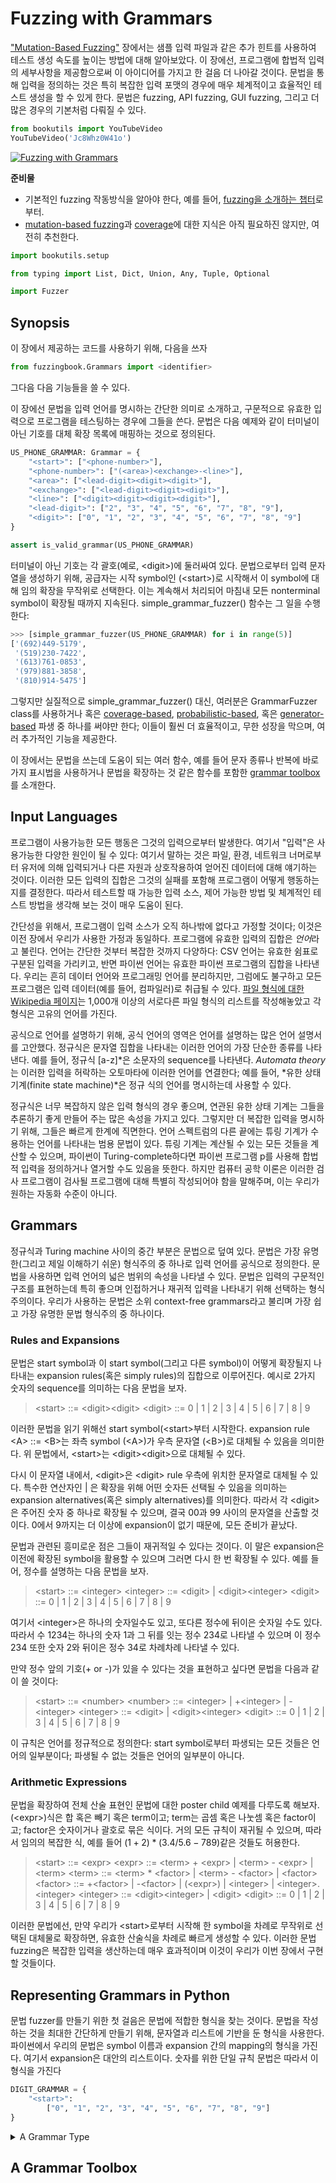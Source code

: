 # Fuzzing with Grammars

["Mutation-Based Fuzzing"](/Part2/Mutation-Based%20Fuzzing.md) 장에서는 샘플 입력 파일과 같은 추가 힌트를 사용하여 테스트 생성 속도를 높이는 방법에 대해 알아보았다. 이 장에선, 프로그램에 합법적 입력의 세부사항을 제공함으로써 이 아이디어를 가지고 한 걸음 더 나아갈 것이다. 문법을 통해 입력을 정의하는 것은 특히 복잡한 입력 포맷의 경우에 매우 체계적이고 효율적인 테스트 생성을 할 수 있게 한다. 문법은 fuzzing, API fuzzing, GUI fuzzing, 그리고 더 많은 경우의 기본처럼 다뤄질 수 있다.

```python
from bookutils import YouTubeVideo
YouTubeVideo('Jc8Whz0W41o')
```

[![Fuzzing with Grammars](https://img.youtube.com/vi/Jc8Whz0W41o/0.jpg)](https://www.youtube.com/watch?v=Jc8Whz0W41o)

**준비물**

- 기본적인 fuzzing 작동방식을 알아야 한다, 예를 들어, [fuzzing을 소개하는 챕터](/Part2/Fuzzing,%20Breaking%20Things%20with%20Random%20Inputs.md)로부터.
- [mutation-based fuzzing](/Part2/Mutation-Based%20Fuzzing.md)과 [coverage](/Part2/Code%20Coverage.md)에 대한 지식은 아직 필요하진 않지만, 여전히 추천한다.

```python
import bookutils.setup
```

```python
from typing import List, Dict, Union, Any, Tuple, Optional
```

```python
import Fuzzer
```

## Synopsis

이 장에서 제공하는 코드를 사용하기 위해, 다음을 쓰자

```python
from fuzzingbook.Grammars import <identifier>
```

그다음 다음 기능들을 쓸 수 있다.

이 장에선 문법을 입력 언어를 명시하는 간단한 의미로 소개하고, 구문적으로 유효한 입력으로 프로그램을 테스팅하는 경우에 그들을 쓴다. 문법은 다음 예제와 같이 터미널이 아닌 기호를 대체 확장 목록에 매핑하는 것으로 정의된다.

```python
US_PHONE_GRAMMAR: Grammar = {
    "<start>": ["<phone-number>"],
    "<phone-number>": ["(<area>)<exchange>-<line>"],
    "<area>": ["<lead-digit><digit><digit>"],
    "<exchange>": ["<lead-digit><digit><digit>"],
    "<line>": ["<digit><digit><digit><digit>"],
    "<lead-digit>": ["2", "3", "4", "5", "6", "7", "8", "9"],
    "<digit>": ["0", "1", "2", "3", "4", "5", "6", "7", "8", "9"]
}

assert is_valid_grammar(US_PHONE_GRAMMAR)
```

터미널이 아닌 기호는 각 괄호(예로, \<digit\>)에 둘러싸여 있다. 문법으로부터 입력 문자열을 생성하기 위해, 공급자는 시작 symbol인 (\<start\>)로 시작해서 이 symbol에 대해 임의 확장을 무작위로 선택한다. 이는 계속해서 처리되어 마침내 모든 nonterminal symbol이 확장될 때까지 지속된다. simple_grammar_fuzzer() 함수는 그 일을 수행한다:

```python
>>> [simple_grammar_fuzzer(US_PHONE_GRAMMAR) for i in range(5)]
['(692)449-5179',
 '(519)230-7422',
 '(613)761-0853',
 '(979)881-3858',
 '(810)914-5475']
```

그렇지만 실질적으로 simple_grammar_fuzzer() 대신, 여러분은 GrammarFuzzer class를 사용하거나 혹은 [coverage-based](/Part3/Grammar%20Coverage.md), [probabilistic-based](/Part3/Probabilistic%20Grammar%20Fuzzing.md), 혹은 [generator-based](/Part3/Fuzzing%20with%20Generators.md) 파생 중 하나를 써야만 한다; 이들이 훨씬 더 효율적이고, 무한 성장을 막으며, 여러 추가적인 기능을 제공한다.

이 장에서는 문법을 쓰는데 도움이 되는 여러 함수, 예를 들어 문자 종류나 반복에 바로 가지 표시법을 사용하거나 문법을 확장하는 것 같은 함수를 포함한 [grammar toolbox](#a-grammar-toolbox)를 소개한다.

## Input Languages

프로그램이 사용가능한 모든 행동은 그것의 입력으로부터 발생한다. 여기서 "입력"은 사용가능한 다양한 원인이 될 수 있다: 여기서 말하는 것은 파일, 환경, 네트워크 너머로부터 유저에 의해 입력되거나 다른 자원과 상호작용하여 얻어진 데이터에 대해 얘기하는 것이다. 이러한 모든 입력의 집합은 그것의 실패를 포함해 프로그램이 어떻게 행동하는지를 결정한다. 따라서 테스트할 때 가능한 입력 소스, 제어 가능한 방법 및 체계적인 테스트 방법을 생각해 보는 것이 매우 도움이 된다.

간단성을 위해서, 프로그램이 입력 소스가 오직 하나밖에 없다고 가정할 것이다; 이것은 이전 장에서 우리가 사용한 가정과 동일하다. 프로그램에 유효한 입력의 집합은 *언어*라고 불린다. 언어는 간단한 것부터 복잡한 것까지 다양하다: CSV 언어는 유효한 쉼표로 구분된 입력을 가리키고, 반면 파이썬 언어는 유효한 파이썬 프로그램의 집합을 나타낸다. 우리는 흔히 데이터 언어와 프로그래밍 언어를 분리하지만, 그럼에도 불구하고 모든 프로그램은 입력 데이터(예를 들어, 컴파일러)로 취급될 수 있다. [파일 형식에 대한 Wikipedia 페이지](https://en.wikipedia.org/wiki/List_of_file_formats)는 1,000개 이상의 서로다른 파일 형식의 리스트를 작성해놓았고 각 형식은 고유의 언어를 가진다.

공식으로 언어를 설명하기 위해, 공식 언어의 영역은 언어를 설명하는 많은 언어 설명서를 고안했다. 정규식은 문자열 집합을 나타내는 이러한 언어의 가장 단순한 종류를 나타낸다. 예를 들어, 정규식 [a-z]\*은 소문자의 sequence를 나타낸다. *Automata theory*는 이러한 입력을 허락하는 오토마타에 이러한 언어를 연결한다; 예를 들어, *유한 상태 기계(finite state machine)*은 정규 식의 언어를 명시하는데 사용할 수 있다.

정규식은 너무 복잡하지 않은 입력 형식의 경우 좋으며, 연관된 유한 상태 기계는 그들을 추론하기 좋게 만들어 주는 많은 속성을 가지고 있다. 그렇지만 더 복잡한 입력을 명시하기 위해, 그들은 빠르게 한계에 직면한다. 언어 스펙트럼의 다른 끝에는 튜링 기계가 수용하는 언어를 나타내는 범용 문법이 있다. 튜링 기계는 계산될 수 있는 모든 것들을 계산할 수 있으며, 파이썬이 Turing-complete하다면 파이썬 프로그램 p를 사용해 합법적 입력을 정의하거나 열거할 수도 있음을 뜻한다. 하지만 컴퓨터 공학 이론은 이러한 검사 프로그램이 검사될 프로그램에 대해 특별히 작성되어야 함을 말해주며, 이는 우리가 원하는 자동화 수준이 아니다.

## Grammars

정규식과 Turing machine 사이의 중간 부분은 문법으로 덮여 있다. 문법은 가장 유명한(그리고 제일 이해하기 쉬운) 형식주의 중 하나로 입력 언어를 공식으로 정의한다. 문법을 사용하면 입력 언어의 넓은 범위의 속성을 나타낼 수 있다. 문법은 입력의 구문적인 구조를 표현하는데 특히 좋으며 인접하거나 재귀적 입력을 나타내기 위해 선택하는 형식주의이다. 우리가 사용하는 문법은 소위 context-free grammars라고 불리며 가장 쉽고 가장 유명한 문법 형식주의 중 하나이다.

### Rules and Expansions

문법은 start symbol과 이 start symbol(그리고 다른 symbol)이 어떻게 확장될지 나타내는 expansion rules(혹은 simply rules)의 집합으로 이루어진다. 예시로 2가지 숫자의 sequence를 의미하는 다음 문법을 보자.

> \<start\> ::= \<digit\>\<digit\>
> \<digit\> ::= 0 | 1 | 2 | 3 | 4 | 5 | 6 | 7 | 8 | 9

이러한 문법을 읽기 위해선 start symbol(\<start\>부터 시작한다. expansion rule \<A\> ::= \<B\>는 좌측 symbol (\<A\>)가 우측 문자열 (\<B\>)로 대체될 수 있음을 의미한다. 위 문법에서, \<start\>는 \<digit\>\<digit\>으로 대체될 수 있다.

다시 이 문자열 내에서, \<digit\>은 \<digit\> rule 우측에 위치한 문자열로 대체될 수 있다. 특수한 연산자인 | 은 확장을 위해 어떤 숫자든 선택될 수 있음을 의미하는 expansion alternatives(혹은 simply alternatives)를 의미한다. 따라서 각 \<digit\>은 주어진 숫자 중 하나로 확장될 수 있으며, 결국 00과 99 사이의 문자열을 산출할 것이다. 0에서 9까지는 더 이상에 expansion이 없기 때문에, 모든 준비가 끝났다.

문법과 관련된 흥미로운 점은 그들이 재귀적일 수 있다는 것이다. 이 말은 expansion은 이전에 확장된 symbol을 활용할 수 있으며 그러면 다시 한 번 확장될 수 있다. 예를 들어, 정수를 설명하는 다음 문법을 보자.

> \<start\> ::= \<integer\>
> \<integer\> ::= \<digit\> | \<digit\>\<integer\>
> \<digit\> ::= 0 | 1 | 2 | 3 | 4 | 5 | 6 | 7 | 8 | 9

여기서 \<integer\>은 하나의 숫자일수도 있고, 또다른 정수에 뒤이은 숫자일 수도 있다. 따라서 수 1234는 하나의 숫자 1과 그 뒤를 잇는 정수 234로 나타낼 수 있으며 이 정수 234 또한 숫자 2와 뒤이은 정수 34로 차례차례 나타낼 수 있다.

만약 정수 앞의 기호(+ or -)가 있을 수 있다는 것을 표현하고 싶다면 문법을 다음과 같이 쓸 것이다:

> \<start\> ::= \<number\>
> \<number\> ::= \<integer\> | +\<integer\> | -\<integer\>
> \<integer\> ::= \<digit\> | \<digit\>\<integer\>
> \<digit\> ::= 0 | 1 | 2 | 3 | 4 | 5 | 6 | 7 | 8 | 9

이 규칙은 언어를 정규적으로 정의한다: start symbol로부터 파생되는 모든 것들은 언어의 일부분이다; 파생될 수 없는 것들은 언어의 일부분이 아니다.

### Arithmetic Expressions

문법을 확장하여 전체 산술 표현인 문법에 대한 poster child 예제를 다루도록 해보자. (\<expr\>)식은 합 혹은 빼기 혹은 term이고; term는 곱셈 혹은 나눗셈 혹은 factor이고; factor은 숫자이거나 괄호로 묶은 식이다. 거의 모든 규칙이 재귀될 수 있으며, 따라서 임의의 복잡한 식, 예를 들어 $(1 + 2) * (3.4 / 5.6 - 789)$같은 것들도 허용한다.

> \<start\> ::= \<expr\>
> \<expr\> ::= \<term\> + \<expr\> | \<term\> - \<expr\> | \<term\>
> \<term\> ::= \<term\> * \<factor\> | \<term\> - \<factor\> | \<factor\>
> \<factor\> ::= +\<factor\> | -\<factor\> | (\<expr\>) | \<integer\> | \<integer\>.\<integer\>
> \<integer\> ::= \<digit\>\<integer\> | \<digit\>
> \<digit\> ::= 0 | 1 | 2 | 3 | 4 | 5 | 6 | 7 | 8 | 9

이러한 문법에선, 만약 우리가 \<start\>로부터 시작해 한 symbol을 차례로 무작위로 선택된 대체물로 확장하면, 유효한 산술식을 차례로 빠르게 생성할 수 있다. 이러한 문법 fuzzing은 복잡한 입력을 생산하는데 매우 효과적이며 이것이 우리가 이번 장에서 구현할 것들이다.

## Representing Grammars in Python

문법 fuzzer를 만들기 위한 첫 걸음은 문법에 적합한 형식을 찾는 것이다. 문법을 작성하는 것을 최대한 간단하게 만들기 위해, 문자열과 리스트에 기반을 둔 형식을 사용한다. 파이썬에서 우리의 문법은 symbol 이름과 expansion 간의 mapping의 형식을 가진다. 여기서 expansion은 대안의 리스트이다. 숫자를 위한 단일 규칙 문법은 따라서 이 형식을 가진다

```python
DIGIT_GRAMMAR = {
    "<start>":
        ["0", "1", "2", "3", "4", "5", "6", "7", "8", "9"]
}
```

<details>
<summary>A Grammar Type</summary>
<div markdown="1">

문법 유형(Grammar type)을 정적으로 확인할 수 있도록 문법의 유형을 정의해보자.

문법 유형의 첫 시도는 각 symbol이 expansion(문자열)의 리스트에 매핑된 것이다:

```python
SimpleGrammar = Dict[str, List[str]]
```



</div>
</details>

## A Grammar Toolbox